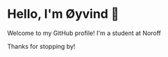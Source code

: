 # Hello, I'm Øyvind 👋

Welcome to my GitHub profile! I'm a student at Noroff 

Thanks for stopping by!
